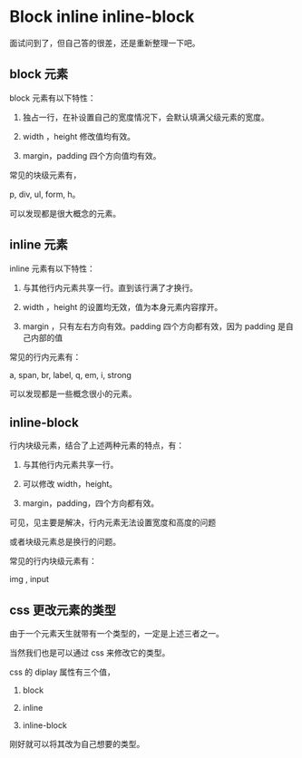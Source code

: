 # Block inline inline-block

面试问到了，但自己答的很差，还是重新整理一下吧。    

## block 元素

block 元素有以下特性：    

1. 独占一行，在补设置自己的宽度情况下，会默认填满父级元素的宽度。    

2. width ，height 修改值均有效。     

3. margin，padding 四个方向值均有效。     

常见的块级元素有，    

p, div, ul, form, h。    

可以发现都是很大概念的元素。    

## inline 元素

inline 元素有以下特性：    

1. 与其他行内元素共享一行。直到该行满了才换行。        

2. width ，height 的设置均无效，值为本身元素内容撑开。    

3. margin ，只有左右方向有效。padding 四个方向都有效，因为 padding 是自己内部的值      

常见的行内元素有：     

 a, span, br, label, q, em, i, strong    

 可以发现都是一些概念很小的元素。    

## inline-block

行内块级元素，结合了上述两种元素的特点，有：    

1. 与其他行内元素共享一行。    

2. 可以修改 width，height。     

3. margin，padding，四个方向都有效。    

可见，见主要是解决，行内元素无法设置宽度和高度的问题    

或者块级元素总是换行的问题。    

常见的行内块级元素有：    

img , input    

## css 更改元素的类型

由于一个元素天生就带有一个类型的，一定是上述三者之一。     

当然我们也是可以通过 css 来修改它的类型。    

css 的 diplay 属性有三个值，     

1. block    

2. inline    

3. inline-block    

刚好就可以将其改为自己想要的类型。    


